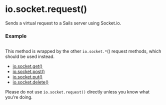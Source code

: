 # io.socket.request()

Sends a virtual request to a Sails server using Socket.io.


### Example

```javascript

```

This method is wrapped by the other `io.socket.*`() request methods, which should be used instead.

+ [io.socket.get()](http://beta.sailsjs.org/#/documentation/reference/websockets/sails.io.js/socket.get.html)
+ [io.socket.post()](http://beta.sailsjs.org/#/documentation/reference/websockets/sails.io.js/socket.post.html)
+ [io.socket.put()](http://beta.sailsjs.org/#/documentation/reference/websockets/sails.io.js/socket.put.html)
+ [io.socket.delete()](http://beta.sailsjs.org/#/documentation/reference/websockets/sails.io.js/socket.delete.html)


Please do not use `io.socket.request()` directly unless you know what you're doing.



<!--

### Purpose
Simulate an HTTP request to a Sails App over Socket.IO.

### Overview

#### Parameters
|   |          Description        | Accepted Data Types | Required ? |
|---|-----------------------------|---------------------|------------|
| 1 | /path/to/controller/action/ |      `string`       | Yes        |
| 2 |           Parameters        | `object`            | No         |
| 3 |            Callback         | `function`          | No         |
| 4 |         HTTP Method         | `string`            | No         |

#### Callback Parameters

|   |     Description     | Possible Data Types |
|---|---------------------|---------------------|
| 1 |  Error OR DATA      |   `Error`, `[{}]`   |

### Example Usage
```javascript
<script>

window.onload=function sendRequest(){

    var callback = function callback(errorORdata){
            console.log('Here is either an error OR the data:'+JSON.stringify(errorORdata));
        };

    var myParams = { param1:'lol',
                     param2:'bbl'
                    };

    socket.request('/users/',myParams,callback,'post');
}

// logs Here is either an error OR the data:Object {param1: "lol", param2: "bbl", createdAt: "2013-12-12T22:15:07.089Z", updatedAt: "2013-12-12T22:15:07.089Z", id: 10}

</script>
HTML BODY

```

### Notes
> This is a low level private method that is only being exposed for compatability with older versions of Sails.

> Unlike the other custom Socket.IO methods supplied by Sails, socket.request DOES NOT always return 2 parameters in the callback.  You will get EITHER the data or an error object.






-->

<docmeta name="uniqueID" value="socketrequest682488">
<docmeta name="displayName" value="io.socket.request()">

